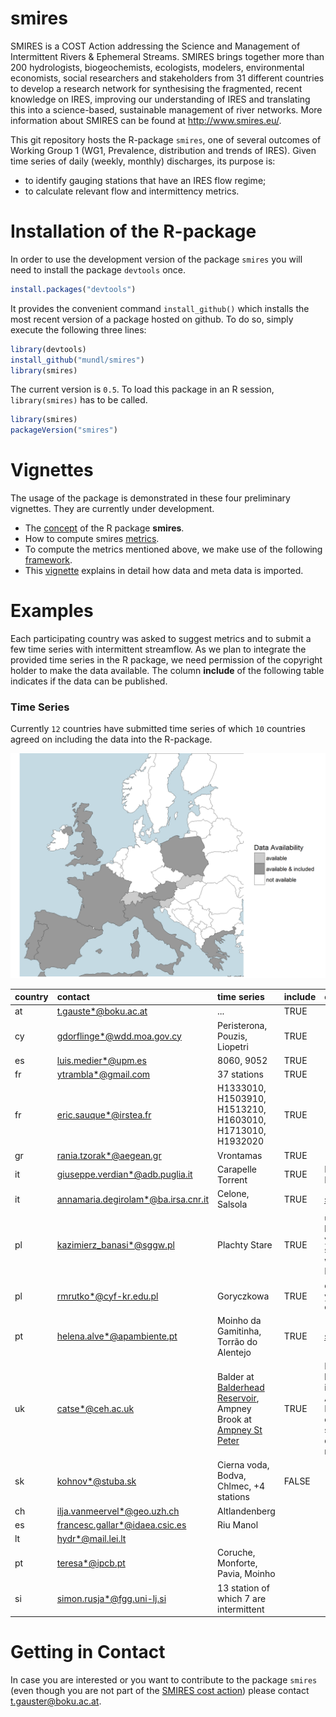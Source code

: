 smires
================

SMIRES is a COST Action addressing the Science and Management of Intermittent Rivers & Ephemeral Streams. SMIRES brings together more than 200 hydrologists, biogeochemists, ecologists, modelers, environmental economists, social researchers and stakeholders from 31 different countries to develop a research network for synthesising the fragmented, recent knowledge on IRES, improving our understanding of IRES and translating this into a science-based, sustainable management of river networks. More information about SMIRES can be found at <http://www.smires.eu/>.

This git repository hosts the R-package `smires`, one of several outcomes of Working Group 1 (WG1, Prevalence, distribution and trends of IRES). Given time series of daily (weekly, monthly) discharges, its purpose is:

-   to identify gauging stations that have an IRES flow regime;
-   to calculate relevant flow and intermittency metrics.

Installation of the R-package
=============================

In order to use the development version of the package `smires` you will need to install the package `devtools` once.

``` r
install.packages("devtools")
```

It provides the convenient command `install_github()` which installs the most recent version of a package hosted on github. To do so, simply execute the following three lines:

``` r
library(devtools)
install_github("mundl/smires")
library(smires)
```

The current version is `0.5`. To load this package in an R session, `library(smires)` has to be called.

``` r
library(smires)
packageVersion("smires")
```

Vignettes
=========

The usage of the package is demonstrated in these four preliminary vignettes. They are currently under development.

-   The [concept](https://homepage.boku.ac.at/h0540352/smires/concept.html) of the R package **smires**.
-   How to compute smires [metrics](https://homepage.boku.ac.at/h0540352/smires/metrics.html).
-   To compute the metrics mentioned above, we make use of the following [framework](https://homepage.boku.ac.at/h0540352/smires/framework.html).
-   This [vignette](https://homepage.boku.ac.at/h0540352/smires/import.html) explains in detail how data and meta data is imported.

Examples
========

Each participating country was asked to suggest metrics and to submit a few time series with intermittent streamflow. As we plan to integrate the provided time series in the R package, we need permission of the copyright holder to make the data available. The column **include** of the following table indicates if the data can be published.

### Time Series

Currently `12` countries have submitted time series of which `10` countries agreed on including the data into the R-package.

![](inst/contributors.png)

<table>
<colgroup>
<col width="2%" />
<col width="10%" />
<col width="48%" />
<col width="2%" />
<col width="35%" />
</colgroup>
<thead>
<tr class="header">
<th align="left">country</th>
<th align="left">contact</th>
<th align="left">time series</th>
<th align="left">include</th>
<th align="left">comment</th>
</tr>
</thead>
<tbody>
<tr class="odd">
<td align="left">at</td>
<td align="left"><a href="mailto:t.gauste*@boku.ac.at">t.gauste*@boku.ac.at</a></td>
<td align="left">...</td>
<td align="left">TRUE</td>
<td align="left"></td>
</tr>
<tr class="even">
<td align="left">cy</td>
<td align="left"><a href="mailto:gdorflinge*@wdd.moa.gov.cy">gdorflinge*@wdd.moa.gov.cy</a></td>
<td align="left">Peristerona, Pouzis, Liopetri</td>
<td align="left">TRUE</td>
<td align="left"></td>
</tr>
<tr class="odd">
<td align="left">es</td>
<td align="left"><a href="mailto:luis.medier*@upm.es">luis.medier*@upm.es</a></td>
<td align="left">8060, 9052</td>
<td align="left">TRUE</td>
<td align="left"></td>
</tr>
<tr class="even">
<td align="left">fr</td>
<td align="left"><a href="mailto:ytrambla*@gmail.com">ytrambla*@gmail.com</a></td>
<td align="left">37 stations</td>
<td align="left">TRUE</td>
<td align="left"></td>
</tr>
<tr class="odd">
<td align="left">fr</td>
<td align="left"><a href="mailto:eric.sauque*@irstea.fr">eric.sauque*@irstea.fr</a></td>
<td align="left">H1333010, H1503910, H1513210, H1603010, H1713010, H1932020</td>
<td align="left">TRUE</td>
<td align="left"></td>
</tr>
<tr class="even">
<td align="left">gr</td>
<td align="left"><a href="mailto:rania.tzorak*@aegean.gr">rania.tzorak*@aegean.gr</a></td>
<td align="left">Vrontamas</td>
<td align="left">TRUE</td>
<td align="left"></td>
</tr>
<tr class="odd">
<td align="left">it</td>
<td align="left"><a href="mailto:giuseppe.verdian*@adb.puglia.it">giuseppe.verdian*@adb.puglia.it</a></td>
<td align="left">Carapelle Torrent</td>
<td align="left">TRUE</td>
<td align="left">Region Puglia</td>
</tr>
<tr class="even">
<td align="left">it</td>
<td align="left"><a href="mailto:annamaria.degirolam*@ba.irsa.cnr.it">annamaria.degirolam*@ba.irsa.cnr.it</a></td>
<td align="left">Celone, Salsola</td>
<td align="left">TRUE</td>
<td align="left"><a href="http://www.protezionecivile.puglia.it/centro-funzionale/analisielaborazione-dati/annali-idrologici-parte-ii">source</a></td>
</tr>
<tr class="odd">
<td align="left">pl</td>
<td align="left"><a href="mailto:kazimierz_banasi*@sggw.pl">kazimierz_banasi*@sggw.pl</a></td>
<td align="left">Plachty Stare</td>
<td align="left">TRUE</td>
<td align="left">uses hydrological year, starting with November</td>
</tr>
<tr class="even">
<td align="left">pl</td>
<td align="left"><a href="mailto:rmrutko*@cyf-kr.edu.pl">rmrutko*@cyf-kr.edu.pl</a></td>
<td align="left">Goryczkowa</td>
<td align="left">TRUE</td>
<td align="left">only 3 years of observation</td>
</tr>
<tr class="odd">
<td align="left">pt</td>
<td align="left"><a href="mailto:helena.alve*@apambiente.pt">helena.alve*@apambiente.pt</a></td>
<td align="left">Moinho da Gamitinha, Torrão do Alentejo</td>
<td align="left">TRUE</td>
<td align="left"><a href="http://snirh.pt/">source</a></td>
</tr>
<tr class="even">
<td align="left">uk</td>
<td align="left"><a href="mailto:catse*@ceh.ac.uk">catse*@ceh.ac.uk</a></td>
<td align="left">Balder at <a href="http://nrfa.ceh.ac.uk/data/station/info/25022">Balderhead Reservoir</a>, Ampney Brook at <a href="http://nrfa.ceh.ac.uk/data/station/info/39099">Ampney St Peter</a></td>
<td align="left">TRUE</td>
<td align="left">Balder: human influence, Ampney Brook: chalk stream that dries naturally</td>
</tr>
<tr class="odd">
<td align="left">sk</td>
<td align="left"><a href="mailto:kohnov*@stuba.sk">kohnov*@stuba.sk</a></td>
<td align="left">Cierna voda, Bodva, Chlmec, +4 stations</td>
<td align="left">FALSE</td>
<td align="left"></td>
</tr>
<tr class="even">
<td align="left">ch</td>
<td align="left"><a href="mailto:ilja.vanmeervel*@geo.uzh.ch">ilja.vanmeervel*@geo.uzh.ch</a></td>
<td align="left">Altlandenberg</td>
<td align="left"></td>
<td align="left"></td>
</tr>
<tr class="odd">
<td align="left">es</td>
<td align="left"><a href="mailto:francesc.gallar*@idaea.csic.es">francesc.gallar*@idaea.csic.es</a></td>
<td align="left">Riu Manol</td>
<td align="left"></td>
<td align="left"></td>
</tr>
<tr class="even">
<td align="left">lt</td>
<td align="left"><a href="mailto:hydr*@mail.lei.lt">hydr*@mail.lei.lt</a></td>
<td align="left"></td>
<td align="left"></td>
<td align="left"></td>
</tr>
<tr class="odd">
<td align="left">pt</td>
<td align="left"><a href="mailto:teresa*@ipcb.pt">teresa*@ipcb.pt</a></td>
<td align="left">Coruche, Monforte, Pavia, Moinho</td>
<td align="left"></td>
<td align="left"></td>
</tr>
<tr class="even">
<td align="left">si</td>
<td align="left"><a href="mailto:simon.rusja*@fgg.uni-lj.si">simon.rusja*@fgg.uni-lj.si</a></td>
<td align="left">13 station of which 7 are intermittent</td>
<td align="left"></td>
<td align="left"></td>
</tr>
</tbody>
</table>

<!--### Metrics -->
Getting in Contact
==================

In case you are interested or you want to contribute to the package `smires` (even though you are not part of the [SMIRES cost action](http://www.smires.eu/)) please contact <t.gauster@boku.ac.at>.
